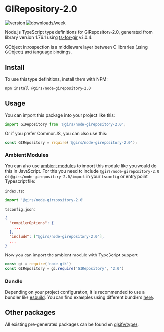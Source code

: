 
# GIRepository-2.0

![version](https://img.shields.io/npm/v/@girs/node-girepository-2.0)
![downloads/week](https://img.shields.io/npm/dw/@girs/node-girepository-2.0)


Node.js TypeScript type definitions for GIRepository-2.0, generated from library version 1.76.1 using [ts-for-gir](https://github.com/gjsify/ts-for-gir) v3.0.4.

GObject introspection is a middleware layer between C libraries (using GObject) and language bindings.

## Install

To use this type definitions, install them with NPM:
```bash
npm install @girs/node-girepository-2.0
```

## Usage

You can import this package into your project like this:
```ts
import GIRepository from '@girs/node-girepository-2.0';
```

Or if you prefer CommonJS, you can also use this:
```ts
const GIRepository = require('@girs/node-girepository-2.0');
```

### Ambient Modules

You can also use [ambient modules](https://github.com/gjsify/ts-for-gir/tree/main/packages/cli#ambient-modules) to import this module like you would do this in JavaScript.
For this you need to include `@girs/node-girepository-2.0` or `@girs/node-girepository-2.0/import` in your `tsconfig` or entry point Typescript file:

`index.ts`:
```ts
import '@girs/node-girepository-2.0'
```

`tsconfig.json`:
```json
{
  "compilerOptions": {
    ...
  },
  "include": ["@girs/node-girepository-2.0"],
  ...
}
```

Now you can import the ambient module with TypeScript support: 

```ts
const gi = require('node-gtk')
const GIRepository = gi.require('GIRepository', '2.0')
```


### Bundle

Depending on your project configuration, it is recommended to use a bundler like [esbuild](https://esbuild.github.io/). You can find examples using different bundlers [here](https://github.com/gjsify/ts-for-gir/tree/main/examples).

## Other packages

All existing pre-generated packages can be found on [gjsify/types](https://github.com/gjsify/types).

